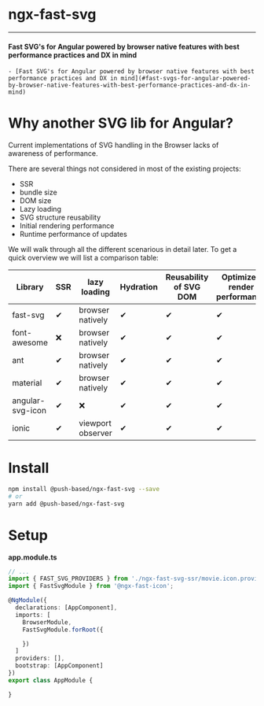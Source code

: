 # ngx-fast-svg

---

#### Fast SVG's for Angular powered by browser native features with best performance practices and DX in mind

<!-- toc -->

    - [Fast SVG's for Angular powered by browser native features with best performance practices and DX in mind](#fast-svgs-for-angular-powered-by-browser-native-features-with-best-performance-practices-and-dx-in-mind)

<!-- tocstop -->

# Why another SVG lib for Angular?

Current implementations of SVG handling in the Browser lacks of awareness of performance.

There are several things not considered in most of the existing projects:

- SSR
- bundle size
- DOM size
- Lazy loading
- SVG structure reusability
- Initial rendering performance
- Runtime performance of updates

We will walk through all the different scenarious in detail later.
To get a quick overview we will list a comparison table:

| Library          | SSR | lazy loading      | Hydration | Reusability of SVG DOM | Optimized render performance | Size     |
| ---------------- | --- | ----------------- | --------- | ---------------------- | ---------------------------- | -------- |
| fast-svg         | ✔   | browser natively  | ✔         | ✔                      | ✔                            | 1.52 KB  |
| font-awesome     | ❌  | browser natively  | ✔         | ✔                      | ✔                            | 64.75 KB |
| ant              | ✔   | browser natively  | ✔         | ✔                      | ✔                            | 24.38 KB |
| material         | ✔   | browser natively  | ✔         | ✔                      | ✔                            | 16.92 KB |
| angular-svg-icon | ✔   | ❌                | ✔         | ✔                      | ✔                            | 1.54 KB  |
| ionic            | ✔   | viewport observer | ✔         | ✔                      | ✔                            | 1.44 KB  |

# Install

```bash
npm install @push-based/ngx-fast-svg --save
# or
yarn add @push-based/ngx-fast-svg
```

# Setup

**app.module.ts**

```typescript
// ...
import { FAST_SVG_PROVIDERS } from './ngx-fast-svg-ssr/movie.icon.provider';
import { FastSvgModule } from '@ngx-fast-icon';

@NgModule({
  declarations: [AppComponent],
  imports: [
    BrowserModule,
    FastSvgModule.forRoot({

    })
  ]
  providers: [],
  bootstrap: [AppComponent]
})
export class AppModule {

}

```
